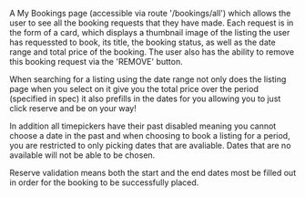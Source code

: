 A My Bookings page (accessible via route '/bookings/all') which allows the user to see all the booking requests that they have made. Each request is in the form of a card, which displays a thumbnail image of the listing the user has requessted to book, its title, the booking status, as well as the date range and total price of the booking. The user also has the ability to remove this booking request via the 'REMOVE' button.

When searching for a listing using the date range not only does the listing page when you select on it give you the total price over the period (specified in spec) it also prefills in the dates for you allowing you to just click reserve and be on your way! 

In addition all timepickers have their past disabled meaning you cannot choose a date in the past and when choosing to book a listing for a period, you are restricted to only picking dates that are avaliable. Dates that are no available will not be able to be chosen. 

Reserve validation means both the start and the end dates most be filled out in order for the booking to be successfully placed. 
